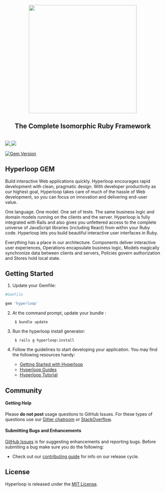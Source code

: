 <div class="githubhyperloopheader">

<p align="center">

<a href="http://ruby-hyperloop.org/" alt="Hyperloop" title="Hyperloop">
<img width="350px" src="http://ruby-hyperloop.org/images/hyperloop-github-logo.png">
</a>

</p>

<h2 align="center">The Complete Isomorphic Ruby Framework</h2>

<br>

<a href="http://ruby-hyperloop.org/" alt="Hyperloop" title="Hyperloop">
<img src="http://ruby-hyperloop.org/images/githubhyperloopbadge.png">
</a>

<a href="https://gitter.im/ruby-hyperloop/chat" alt="Gitter chat" title="Gitter chat">
<img src="http://ruby-hyperloop.org/images/githubgitterbadge.png">
</a>

[![Gem Version](https://badge.fury.io/rb/hyperloop.svg)](https://badge.fury.io/rb/hyperloop)

</div>

## Hyperloop GEM 

Build interactive Web applications quickly. Hyperloop encourages rapid development with clean, pragmatic design. With developer productivity as our highest goal, Hyperloop takes care of much of the hassle of Web development, so you can focus on innovation and delivering end-user value.

One language. One model. One set of tests. The same business logic and domain models running on the clients and the server. Hyperloop is fully integrated with Rails and also gives you unfettered access to the complete universe of JavaScript libraries (including React) from within your Ruby code. Hyperloop lets you build beautiful interactive user interfaces in Ruby.

Everything has a place in our architecture. Components deliver interactive user experiences, Operations encapsulate business logic, Models magically synchronize data between clients and servers, Policies govern authorization and Stores hold local state. 

## Getting Started

1. Update your Gemfile:
        
```ruby
#Gemfile

gem 'hyperloop'
```

2. At the command prompt, update your bundle :

        $ bundle update

3. Run the hyperloop install generator:

        $ rails g hyperloop:install

4. Follow the guidelines to start developing your application. You may find
   the following resources handy:
    * [Getting Started with Hyperloop](http://ruby-hyperloop.org/start/components/)
    * [Hyperloop Guides](http://ruby-hyperloop.org/docs/architecture)
    * [Hyperloop Tutorial](http://ruby-hyperloop.org/tutorials)

## Community

#### Getting Help
Please **do not post** usage questions to GitHub Issues. For these types of questions use our [Gitter chatroom](https://gitter.im/ruby-hyperloop/chat) or [StackOverflow](http://stackoverflow.com/questions/tagged/hyperloop).

#### Submitting Bugs and Enhancements
[GitHub Issues](https://github.com/ruby-hyperloop/hyperloop/issues) is for suggesting enhancements and reporting bugs. Before submiting a bug make sure you do the following:
* Check out our [contributing guide](https://github.com/ruby-hyperloop/hyperloop/blob/master/CONTRIBUTING.md) for info on our release cycle.

## License

Hyperloop is released under the [MIT License](http://www.opensource.org/licenses/MIT).


